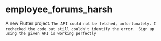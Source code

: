 # employee_forums_harsh

A new Flutter project.
```The API could not be fetched, unfortunately. I rechecked the code but still couldn't identify the error.```
``` Sign up using the given API is working perfectly```
